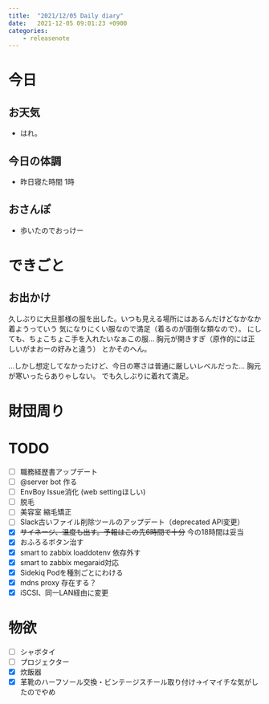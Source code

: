 ```yaml
---
title:  "2021/12/05 Daily diary"
date:   2021-12-05 09:01:23 +0900
categories:
    - releasenote
---
```

# 今日

## お天気

* はれ。

## 今日の体調

* 昨日寝た時間 1時

## おさんぽ

* 歩いたのでおっけー

# できごと

## お出かけ

久しぶりに大旦那様の服を出した。いつも見える場所にはあるんだけどなかなか着ようっていう
気になりにくい服なので満足（着るのが面倒な類なので）。
にしても、ちょこちょこ手を入れたいなぁこの服… 胸元が開きすぎ（原作的には正しいがまおーの好みと違う）
とかそのへん。

…しかし想定してなかったけど、今日の寒さは普通に厳しいレベルだった… 胸元が寒いったらありゃしない。
でも久しぶりに着れて満足。


# 財団周り


# TODO 

- [ ] 職務経歴書アップデート
- [ ] @server bot 作る
- [ ] EnvBoy Issue消化 (web settingほしい)
- [ ] 脱毛
- [ ] 美容室 縮毛矯正
- [ ] Slack古いファイル削除ツールのアップデート（deprecated API変更）
- [x] ~~サイネージ、温度も出す。予報はこの先6時間で十分~~ 今の18時間は妥当
- [x] おふろるボタン治す
- [x] smart to zabbix loaddotenv 依存外す
- [x] smart to zabbix megaraid対応
- [x] Sidekiq Podを種別ごとにわける
- [x] mdns proxy 存在する？
- [x] iSCSI、同一LAN経由に変更

# 物欲

- [ ] シャボタイ
- [ ] プロジェクター
- [x] 炊飯器
- [x] 革靴のハーフソール交換・ビンテージスチール取り付け→イマイチな気がしたのでやめ
